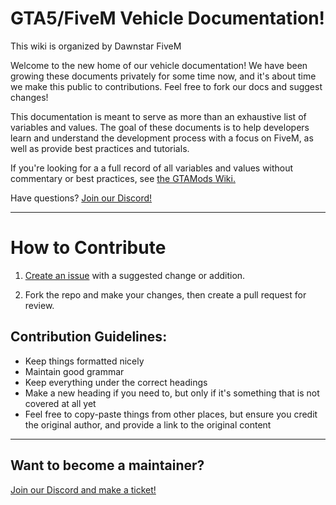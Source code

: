 # GTA5/FiveM Vehicle Documentation!
This wiki is organized by Dawnstar FiveM

Welcome to the new home of our vehicle documentation! We have been growing these documents privately for some time now, and it's about time we make this public to contributions. Feel free to fork our docs and suggest changes!

This documentation is meant to serve as more than an exhaustive list of variables and values. The goal of these documents is to help developers learn and understand the development process with a focus on FiveM, as well as provide best practices and tutorials.

If you're looking for a a full record of all variables and values without commentary or best practices, see [the GTAMods Wiki.](https://gtamods.com/wiki/Main_Page)

Have questions? [Join our Discord!](https://discord.gg/zH3k624aSv)

*****
# How to Contribute

1. [Create an issue](https://github.com/dwnstr/vehicle-docs/issues/new?labels=Suggestion&template=suggestion.md&title=%5BSuggestion%5D) with a suggested change or addition.

2. Fork the repo and make your changes, then create a pull request for review.

## Contribution Guidelines:

*   Keep things formatted nicely
*   Maintain good grammar
*   Keep everything under the correct headings
*   Make a new heading if you need to, but only if it's something that is not covered at all yet
*   Feel free to copy-paste things from other places, but ensure you credit the original author, and provide a link to the original content

*****
## Want to become a maintainer?
[Join our Discord and make a ticket!](https://discord.gg/zH3k624aSv)
